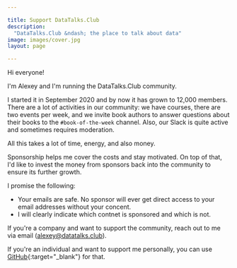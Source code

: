 ```yaml
---

title: Support DataTalks.Club
description:
  "DataTalks.Club &ndash; the place to talk about data"
image: images/cover.jpg
layout: page

---
```



Hi everyone!

I'm Alexey and I'm running the DataTalks.Club community.

I started it in September 2020 and by now it has grown to 12,000 members.
There are a lot of activities in our community: we have courses, there are two events per week,
and we invite book authors to answer questions about their books to the `#book-of-the-week` channel.
Also, our Slack is quite active and sometimes requires moderation.

All this takes a lot of time, energy, and also money.

Sponsorship helps me cover the costs and stay motivated. On top of that, I'd like to invest
the money from sponsors back into the community to ensure its further growth.

I promise the following:

* Your emails are safe. No sponsor will ever get direct access to your email
  addresses without your concent. 
* I will clearly indicate which contnet is sponsored and which is not.

If you're a company and want to support the community, reach out to me via email (alexey@datatalks.club).

If you're an individual and want to support me personally, you can use
[GitHub](https://github.com/sponsors/alexeygrigorev){:target="_blank"} for that. 
